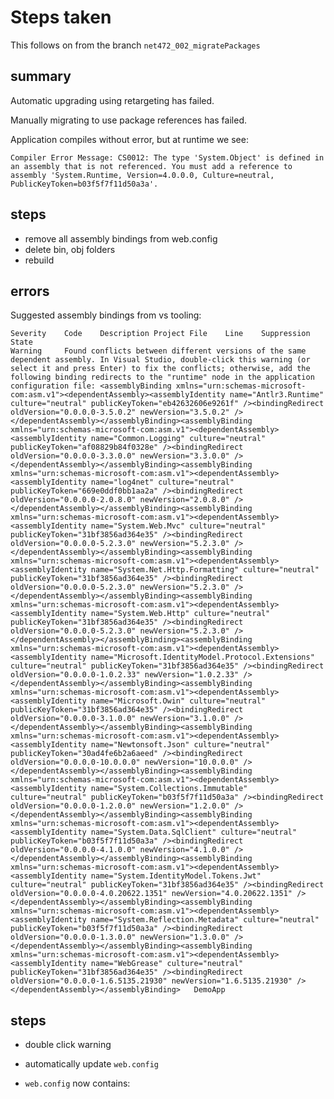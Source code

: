 # Steps taken

This follows on from the branch `net472_002_migratePackages`

## summary

Automatic upgrading using retargeting has failed.

Manually migrating to use package references has failed.

Application compiles without error, but at runtime we see:

    Compiler Error Message: CS0012: The type 'System.Object' is defined in an assembly that is not referenced. You must add a reference to assembly 'System.Runtime, Version=4.0.0.0, Culture=neutral, PublicKeyToken=b03f5f7f11d50a3a'.

## steps

- remove all assembly bindings from web.config
- delete bin, obj folders
- rebuild

## errors 

Suggested assembly bindings from vs tooling:

    Severity	Code	Description	Project	File	Line	Suppression State
    Warning		Found conflicts between different versions of the same dependent assembly. In Visual Studio, double-click this warning (or select it and press Enter) to fix the conflicts; otherwise, add the following binding redirects to the "runtime" node in the application configuration file: <assemblyBinding xmlns="urn:schemas-microsoft-com:asm.v1"><dependentAssembly><assemblyIdentity name="Antlr3.Runtime" culture="neutral" publicKeyToken="eb42632606e9261f" /><bindingRedirect oldVersion="0.0.0.0-3.5.0.2" newVersion="3.5.0.2" /></dependentAssembly></assemblyBinding><assemblyBinding xmlns="urn:schemas-microsoft-com:asm.v1"><dependentAssembly><assemblyIdentity name="Common.Logging" culture="neutral" publicKeyToken="af08829b84f0328e" /><bindingRedirect oldVersion="0.0.0.0-3.3.0.0" newVersion="3.3.0.0" /></dependentAssembly></assemblyBinding><assemblyBinding xmlns="urn:schemas-microsoft-com:asm.v1"><dependentAssembly><assemblyIdentity name="log4net" culture="neutral" publicKeyToken="669e0ddf0bb1aa2a" /><bindingRedirect oldVersion="0.0.0.0-2.0.8.0" newVersion="2.0.8.0" /></dependentAssembly></assemblyBinding><assemblyBinding xmlns="urn:schemas-microsoft-com:asm.v1"><dependentAssembly><assemblyIdentity name="System.Web.Mvc" culture="neutral" publicKeyToken="31bf3856ad364e35" /><bindingRedirect oldVersion="0.0.0.0-5.2.3.0" newVersion="5.2.3.0" /></dependentAssembly></assemblyBinding><assemblyBinding xmlns="urn:schemas-microsoft-com:asm.v1"><dependentAssembly><assemblyIdentity name="System.Net.Http.Formatting" culture="neutral" publicKeyToken="31bf3856ad364e35" /><bindingRedirect oldVersion="0.0.0.0-5.2.3.0" newVersion="5.2.3.0" /></dependentAssembly></assemblyBinding><assemblyBinding xmlns="urn:schemas-microsoft-com:asm.v1"><dependentAssembly><assemblyIdentity name="System.Web.Http" culture="neutral" publicKeyToken="31bf3856ad364e35" /><bindingRedirect oldVersion="0.0.0.0-5.2.3.0" newVersion="5.2.3.0" /></dependentAssembly></assemblyBinding><assemblyBinding xmlns="urn:schemas-microsoft-com:asm.v1"><dependentAssembly><assemblyIdentity name="Microsoft.IdentityModel.Protocol.Extensions" culture="neutral" publicKeyToken="31bf3856ad364e35" /><bindingRedirect oldVersion="0.0.0.0-1.0.2.33" newVersion="1.0.2.33" /></dependentAssembly></assemblyBinding><assemblyBinding xmlns="urn:schemas-microsoft-com:asm.v1"><dependentAssembly><assemblyIdentity name="Microsoft.Owin" culture="neutral" publicKeyToken="31bf3856ad364e35" /><bindingRedirect oldVersion="0.0.0.0-3.1.0.0" newVersion="3.1.0.0" /></dependentAssembly></assemblyBinding><assemblyBinding xmlns="urn:schemas-microsoft-com:asm.v1"><dependentAssembly><assemblyIdentity name="Newtonsoft.Json" culture="neutral" publicKeyToken="30ad4fe6b2a6aeed" /><bindingRedirect oldVersion="0.0.0.0-10.0.0.0" newVersion="10.0.0.0" /></dependentAssembly></assemblyBinding><assemblyBinding xmlns="urn:schemas-microsoft-com:asm.v1"><dependentAssembly><assemblyIdentity name="System.Collections.Immutable" culture="neutral" publicKeyToken="b03f5f7f11d50a3a" /><bindingRedirect oldVersion="0.0.0.0-1.2.0.0" newVersion="1.2.0.0" /></dependentAssembly></assemblyBinding><assemblyBinding xmlns="urn:schemas-microsoft-com:asm.v1"><dependentAssembly><assemblyIdentity name="System.Data.SqlClient" culture="neutral" publicKeyToken="b03f5f7f11d50a3a" /><bindingRedirect oldVersion="0.0.0.0-4.1.0.0" newVersion="4.1.0.0" /></dependentAssembly></assemblyBinding><assemblyBinding xmlns="urn:schemas-microsoft-com:asm.v1"><dependentAssembly><assemblyIdentity name="System.IdentityModel.Tokens.Jwt" culture="neutral" publicKeyToken="31bf3856ad364e35" /><bindingRedirect oldVersion="0.0.0.0-4.0.20622.1351" newVersion="4.0.20622.1351" /></dependentAssembly></assemblyBinding><assemblyBinding xmlns="urn:schemas-microsoft-com:asm.v1"><dependentAssembly><assemblyIdentity name="System.Reflection.Metadata" culture="neutral" publicKeyToken="b03f5f7f11d50a3a" /><bindingRedirect oldVersion="0.0.0.0-1.3.0.0" newVersion="1.3.0.0" /></dependentAssembly></assemblyBinding><assemblyBinding xmlns="urn:schemas-microsoft-com:asm.v1"><dependentAssembly><assemblyIdentity name="WebGrease" culture="neutral" publicKeyToken="31bf3856ad364e35" /><bindingRedirect oldVersion="0.0.0.0-1.6.5135.21930" newVersion="1.6.5135.21930" /></dependentAssembly></assemblyBinding>	DemoApp			

## steps

- double click warning
- automatically update `web.config`
- `web.config` now contains:

    <?xml version="1.0"?>
    <!--
      For more information on how to configure your ASP.NET application, please visit
      https://go.microsoft.com/fwlink/?LinkId=301880
      -->
    <configuration>
      <configSections>
        <!-- For more information on Entity Framework configuration, visit http://go.microsoft.com/fwlink/?LinkID=237468 -->
        <section name="entityFramework" type="System.Data.Entity.Internal.ConfigFile.EntityFrameworkSection, EntityFramework, Version=6.0.0.0, Culture=neutral, PublicKeyToken=b77a5c561934e089" requirePermission="false"/>
        <!-- For more information on Entity Framework configuration, visit http://go.microsoft.com/fwlink/?LinkID=237468 -->
      </configSections>
      <appSettings>
        <add key="webpages:Version" value="3.0.0.0"/>
        <add key="webpages:Enabled" value="false"/>
        <add key="ClientValidationEnabled" value="true"/>
        <add key="UnobtrusiveJavaScriptEnabled" value="true"/>
      </appSettings>
      <!--
        For a description of web.config changes see http://go.microsoft.com/fwlink/?LinkId=235367.

        The following attributes can be set on the <httpRuntime> tag.
          <system.Web>
            <httpRuntime targetFramework="4.7.2" />
          </system.Web>
      -->
      <system.web>
        <compilation debug="true" targetFramework="4.7.2"/>
        <httpRuntime targetFramework="4.6"/>
        <httpModules/>
      </system.web>
      <runtime>
        <assemblyBinding xmlns="urn:schemas-microsoft-com:asm.v1">
          <dependentAssembly>
            <assemblyIdentity name="WebGrease" publicKeyToken="31BF3856AD364E35" culture="neutral"/>
            <bindingRedirect oldVersion="0.0.0.0-1.6.5135.21930" newVersion="1.6.5135.21930"/>
          </dependentAssembly>
          <dependentAssembly>
            <assemblyIdentity name="System.Reflection.Metadata" publicKeyToken="B03F5F7F11D50A3A" culture="neutral"/>
            <bindingRedirect oldVersion="0.0.0.0-1.3.0.0" newVersion="1.3.0.0"/>
          </dependentAssembly>
          <dependentAssembly>
            <assemblyIdentity name="System.IdentityModel.Tokens.Jwt" publicKeyToken="31BF3856AD364E35" culture="neutral"/>
            <bindingRedirect oldVersion="0.0.0.0-4.0.20622.1351" newVersion="4.0.20622.1351"/>
          </dependentAssembly>
          <dependentAssembly>
            <assemblyIdentity name="System.Data.SqlClient" publicKeyToken="B03F5F7F11D50A3A" culture="neutral"/>
            <bindingRedirect oldVersion="0.0.0.0-4.1.0.0" newVersion="4.1.0.0"/>
          </dependentAssembly>
          <dependentAssembly>
            <assemblyIdentity name="System.Collections.Immutable" publicKeyToken="B03F5F7F11D50A3A" culture="neutral"/>
            <bindingRedirect oldVersion="0.0.0.0-1.2.0.0" newVersion="1.2.0.0"/>
          </dependentAssembly>
          <dependentAssembly>
            <assemblyIdentity name="Newtonsoft.Json" publicKeyToken="30AD4FE6B2A6AEED" culture="neutral"/>
            <bindingRedirect oldVersion="0.0.0.0-10.0.0.0" newVersion="10.0.0.0"/>
          </dependentAssembly>
          <dependentAssembly>
            <assemblyIdentity name="Microsoft.Owin" publicKeyToken="31BF3856AD364E35" culture="neutral"/>
            <bindingRedirect oldVersion="0.0.0.0-3.1.0.0" newVersion="3.1.0.0"/>
          </dependentAssembly>
          <dependentAssembly>
            <assemblyIdentity name="Microsoft.IdentityModel.Protocol.Extensions" publicKeyToken="31BF3856AD364E35" culture="neutral"/>
            <bindingRedirect oldVersion="0.0.0.0-1.0.2.33" newVersion="1.0.2.33"/>
          </dependentAssembly>
          <dependentAssembly>
            <assemblyIdentity name="System.Web.Http" publicKeyToken="31BF3856AD364E35" culture="neutral"/>
            <bindingRedirect oldVersion="0.0.0.0-5.2.3.0" newVersion="5.2.3.0"/>
          </dependentAssembly>
          <dependentAssembly>
            <assemblyIdentity name="System.Net.Http.Formatting" publicKeyToken="31BF3856AD364E35" culture="neutral"/>
            <bindingRedirect oldVersion="0.0.0.0-5.2.3.0" newVersion="5.2.3.0"/>
          </dependentAssembly>
          <dependentAssembly>
            <assemblyIdentity name="System.Web.Mvc" publicKeyToken="31BF3856AD364E35" culture="neutral"/>
            <bindingRedirect oldVersion="0.0.0.0-5.2.3.0" newVersion="5.2.3.0"/>
          </dependentAssembly>
          <dependentAssembly>
            <assemblyIdentity name="log4net" publicKeyToken="669E0DDF0BB1AA2A" culture="neutral"/>
            <bindingRedirect oldVersion="0.0.0.0-2.0.8.0" newVersion="2.0.8.0"/>
          </dependentAssembly>
          <dependentAssembly>
            <assemblyIdentity name="Common.Logging" publicKeyToken="AF08829B84F0328E" culture="neutral"/>
            <bindingRedirect oldVersion="0.0.0.0-3.3.0.0" newVersion="3.3.0.0"/>
          </dependentAssembly>
          <dependentAssembly>
            <assemblyIdentity name="Antlr3.Runtime" publicKeyToken="EB42632606E9261F" culture="neutral"/>
            <bindingRedirect oldVersion="0.0.0.0-3.5.0.2" newVersion="3.5.0.2"/>
          </dependentAssembly>
        </assemblyBinding>
      </runtime>
      <system.webServer>
        <modules/>
        <validation validateIntegratedModeConfiguration="false"/>
      </system.webServer>
      <entityFramework>
        <defaultConnectionFactory type="System.Data.Entity.Infrastructure.LocalDbConnectionFactory, EntityFramework">
          <parameters>
            <parameter value="mssqllocaldb"/>
          </parameters>
        </defaultConnectionFactory>
        <providers>
          <provider invariantName="System.Data.SqlClient" type="System.Data.Entity.SqlServer.SqlProviderServices, EntityFramework.SqlServer"/>
        </providers>
      </entityFramework>
    </configuration>

- delete bin, obj folders
- rebuild
- no errors
- run using IIS Express
- run using IIS

## errors

    Server Error in '/' Application.
    Compilation Error
    Description: An error occurred during the compilation of a resource required to service this request. Please review the following specific error details and modify your source code appropriately.

    Compiler Error Message: CS0012: The type 'System.Object' is defined in an assembly that is not referenced. You must add a reference to assembly 'System.Runtime, Version=4.0.0.0, Culture=neutral, PublicKeyToken=b03f5f7f11d50a3a'.

## steps

- `grep "System.Web.Http" * -R`
- remove `System.Web.Http` from `.nuget/packages.config`^
- remove all bindings from web.config
- delete bin, obj folders
- rebuild
- accept suggested bindings
- `web.config` still contains:

    <dependentAssembly>
      <assemblyIdentity name="System.Web.Http" publicKeyToken="31BF3856AD364E35" culture="neutral"/>
      <bindingRedirect oldVersion="0.0.0.0-5.2.3.0" newVersion="5.2.3.0"/>
    </dependentAssembly>

- no errors

^ I have no idea what this file is or why it exists, there's no-one who recalls adding it, but its definitely not a default file.

## errors

Same runtime error

## steps

- attempt to install `Microsoft.CodeDom.Providers.DotNetCompilerPlatform` as recommended by https://stackoverflow.com/questions/42707874/nuget-package-for-tuples-in-c7-causes-an-error-in-my-views

## errors

Same runtime error

## steps

- revert changes
- open package manager console
- remove all bindings from web.config^
- delete bin, obj folders
- `Update-Package -reinstall`

    PM> Update-Package -reinstall
    Restoring packages for C:\projects\3rdparty\migrateProject\DemoApp\DemoApp\DemoApp.csproj...
    NU1605: Detected package downgrade: System.IO from 4.3.0 to 4.1.0. Reference the package directly from the project to select a different version. 
     DemoApp -> System.Security.Cryptography.Algorithms 4.3.0 -> System.IO (>= 4.3.0) 
     DemoApp -> System.IO (>= 4.1.0)
    NU1605: Detected package downgrade: System.Runtime from 4.3.0 to 4.1.0. Reference the package directly from the project to select a different version. 
     DemoApp -> System.Security.Cryptography.Algorithms 4.3.0 -> System.Runtime (>= 4.3.0) 
     DemoApp -> System.Runtime (>= 4.1.0)
    Restoring packages for C:\projects\3rdparty\migrateProject\DemoApp\DemoApp\DemoApp.csproj...
      GET https://api.nuget.org/v3-flatcontainer/htmlrenderer.core/index.json
      OK https://api.nuget.org/v3-flatcontainer/htmlrenderer.core/index.json 1371ms
      GET https://api.nuget.org/v3-flatcontainer/htmlrenderer.core/1.5.0.6/htmlrenderer.core.1.5.0.6.nupkg
      OK https://api.nuget.org/v3-flatcontainer/htmlrenderer.core/1.5.0.6/htmlrenderer.core.1.5.0.6.nupkg 949ms
    Installing HtmlRenderer.Core 1.5.0.6.
    NU1605: Detected package downgrade: System.IO from 4.3.0 to 4.1.0. Reference the package directly from the project to select a different version. 
     DemoApp -> System.Security.Cryptography.Algorithms 4.3.0 -> System.IO (>= 4.3.0) 
     DemoApp -> System.IO (>= 4.1.0)
    NU1605: Detected package downgrade: System.Runtime from 4.3.0 to 4.1.0. Reference the package directly from the project to select a different version. 
     DemoApp -> System.Security.Cryptography.Algorithms 4.3.0 -> System.Runtime (>= 4.3.0) 
     DemoApp -> System.Runtime (>= 4.1.0)
    Committing restore...
    Generating MSBuild file C:\projects\3rdparty\migrateProject\DemoApp\DemoApp\obj\DemoApp.csproj.nuget.g.props.
    Generating MSBuild file C:\projects\3rdparty\migrateProject\DemoApp\DemoApp\obj\DemoApp.csproj.nuget.g.targets.
    Writing lock file to disk. Path: C:\projects\3rdparty\migrateProject\DemoApp\DemoApp\obj\project.assets.json
    Restore completed in 4.03 sec for C:\projects\3rdparty\migrateProject\DemoApp\DemoApp\DemoApp.csproj.
    Successfully uninstalled 'HtmlRenderer.Core 1.5.0.5' from DemoApp
    Successfully installed 'HtmlRenderer.Core 1.5.0.6' to DemoApp
    Executing nuget actions took 341.32 ms
    Time Elapsed: 00:04:29.9639823

- rebuild
- accept suggested bindings
- delete bin, obj folders
- rebuild

    NU1605: Detected package downgrade: System.IO from 4.3.0 to 4.1.0. Reference the package directly from the project to select a different version. 
     DemoApp -> System.Security.Cryptography.Algorithms 4.3.0 -> System.IO (>= 4.3.0) 
     DemoApp -> System.IO (>= 4.1.0)
    NU1605: Detected package downgrade: System.Runtime from 4.3.0 to 4.1.0. Reference the package directly from the project to select a different version. 
     DemoApp -> System.Security.Cryptography.Algorithms 4.3.0 -> System.Runtime (>= 4.3.0) 
     DemoApp -> System.Runtime (>= 4.1.0)
    1>------ Build started: Project: DemoApp, Configuration: Debug Any CPU ------
    1>  DemoApp -> C:\projects\3rdparty\migrateProject\DemoApp\DemoApp\bin\DemoApp.dll
    ========== Build: 1 succeeded, 0 failed, 0 up-to-date, 0 skipped ==========

^ Strangely, doing this out of order (update before removing bindings) resulted in a *different set of packages* being installed. Note to self: always remove bindings before any operation.

## errors

Same runtime error

## steps

- manually add binding for system.runtime^

    <dependentAssembly>
      <assemblyIdentity name="System.Runtime" publicKeyToken="b03f5f7f11d50a3a" culture="neutral"/>
      <bindingRedirect oldVersion="0.0.0.0-4.3.0.0" newVersion="4.1.0.0"/>
    </dependentAssembly>

- rebuild, VS warns of incompatible version
- accept suggested web.config changes
- vs now geneates *this* magical binding string^^

    <dependentAssembly>
      <assemblyIdentity name="System.Runtime" publicKeyToken="B03F5F7F11D50A3A" culture="neutral"/>
      <bindingRedirect oldVersion="0.0.0.0-4.1.2.0" newVersion="4.1.2.0"/>
    </dependentAssembly>

^ No particular reason, I'm just randomly trying crap off stack overflow at this point.

^^ ?? I retried this several times, but unless I manually put a binding in there first, it won't auto-generate this. What the fuck.

## errors

    Server Error in '/' Application.
    Could not load file or assembly 'System.Runtime, Version=4.0.0.0, Culture=neutral, PublicKeyToken=b03f5f7f11d50a3a' or one of its dependencies. The system cannot find the file specified.
    Description: An unhandled exception occurred during the execution of the current web request. Please review the stack trace for more information about the error and where it originated in the code.

    Exception Details: System.IO.FileNotFoundException: Could not load file or assembly 'System.Runtime, Version=4.0.0.0, Culture=neutral, PublicKeyToken=b03f5f7f11d50a3a' or one of its dependencies. The system cannot find the file specified.

    Source Error:

    An unhandled exception was generated during the execution of the current web request. Information regarding the origin and location of the exception can be identified using the exception stack trace below.

    Assembly Load Trace: The following information can be helpful to determine why the assembly 'System.Runtime, Version=4.0.0.0, Culture=neutral, PublicKeyToken=b03f5f7f11d50a3a' could not be loaded.


    === Pre-bind state information ===
    LOG: DisplayName = System.Runtime, Version=4.0.0.0, Culture=neutral, PublicKeyToken=b03f5f7f11d50a3a
     (Fully-specified)
    LOG: Appbase = file:///C:/projects/3rdparty/migrateProject/DemoApp/DemoApp/
    LOG: Initial PrivatePath = C:\projects\3rdparty\migrateProject\DemoApp\DemoApp\bin
    Calling assembly : Microsoft.Extensions.FileProviders.Abstractions, Version=1.0.0.0, Culture=neutral, PublicKeyToken=adb9793829ddae60.
    ===
    LOG: This bind starts in default load context.
    LOG: Using application configuration file: C:\projects\3rdparty\migrateProject\DemoApp\DemoApp\web.config
    LOG: Using host configuration file: C:\Users\Douglas.Linder\Documents\IISExpress\config\aspnet.config
    LOG: Using machine configuration file from C:\Windows\Microsoft.NET\Framework\v4.0.30319\config\machine.config.
    LOG: Redirect found in application configuration file: 4.0.0.0 redirected to 4.1.2.0.
    LOG: Post-policy reference: System.Runtime, Version=4.1.2.0, Culture=neutral, PublicKeyToken=b03f5f7f11d50a3a
    LOG: The same bind was seen before, and was failed with hr = 0x80070002.


    Stack Trace:


    [FileNotFoundException: Could not load file or assembly 'System.Runtime, Version=4.0.0.0, Culture=neutral, PublicKeyToken=b03f5f7f11d50a3a' or one of its dependencies. The system cannot find the file specified.]

    [FileNotFoundException: Could not load file or assembly 'System.Runtime, Version=4.1.2.0, Culture=neutral, PublicKeyToken=b03f5f7f11d50a3a' or one of its dependencies. The system cannot find the file specified.]
       System.ModuleHandle.ResolveType(RuntimeModule module, Int32 typeToken, IntPtr* typeInstArgs, Int32 typeInstCount, IntPtr* methodInstArgs, Int32 methodInstCount, ObjectHandleOnStack type) +0
       System.ModuleHandle.ResolveTypeHandleInternal(RuntimeModule module, Int32 typeToken, RuntimeTypeHandle[] typeInstantiationContext, RuntimeTypeHandle[] methodInstantiationContext) +145
       System.Reflection.RuntimeModule.ResolveType(Int32 metadataToken, Type[] genericTypeArguments, Type[] genericMethodArguments) +130
       System.Reflection.CustomAttribute.FilterCustomAttributeRecord(CustomAttributeRecord caRecord, MetadataImport scope, Assembly& lastAptcaOkAssembly, RuntimeModule decoratedModule, MetadataToken decoratedToken, RuntimeType attributeFilterType, Boolean mustBeInheritable, Object[] attributes, IList derivedAttributes, RuntimeType& attributeType, IRuntimeMethodInfo& ctor, Boolean& ctorHasParameters, Boolean& isVarArg) +91
       System.Reflection.CustomAttribute.GetCustomAttributes(RuntimeModule decoratedModule, Int32 decoratedMetadataToken, Int32 pcaCount, RuntimeType attributeFilterType, Boolean mustBeInheritable, IList derivedAttributes, Boolean isDecoratedTargetSecurityTransparent) +418
       System.Reflection.CustomAttribute.GetCustomAttributes(RuntimeAssembly assembly, RuntimeType caType) +103
       System.Reflection.RuntimeAssembly.GetCustomAttributes(Boolean inherit) +37
       Owin.Loader.DefaultLoader.SearchForStartupAttribute(String friendlyName, IList`1 errors, Boolean& conflict) +106
       Owin.Loader.DefaultLoader.GetDefaultConfiguration(String friendlyName, IList`1 errors) +46
       Owin.Loader.DefaultLoader.LoadImplementation(String startupName, IList`1 errorDetails) +76
       Owin.Loader.DefaultLoader.Load(String startupName, IList`1 errorDetails) +21
       Microsoft.Owin.Host.SystemWeb.OwinBuilder.GetAppStartup() +115
       Microsoft.Owin.Host.SystemWeb.OwinHttpModule.InitializeBlueprint() +28
       System.Threading.LazyInitializer.EnsureInitializedCore(T& target, Boolean& initialized, Object& syncLock, Func`1 valueFactory) +115
       Microsoft.Owin.Host.SystemWeb.OwinHttpModule.Init(HttpApplication context) +106
       System.Web.HttpApplication.RegisterEventSubscriptionsWithIIS(IntPtr appContext, HttpContext context, MethodInfo[] handlers) +523
       System.Web.HttpApplication.InitSpecial(HttpApplicationState state, MethodInfo[] handlers, IntPtr appContext, HttpContext context) +176
       System.Web.HttpApplicationFactory.GetSpecialApplicationInstance(IntPtr appContext, HttpContext context) +220
       System.Web.Hosting.PipelineRuntime.InitializeApplication(IntPtr appContext) +303

    [HttpException (0x80004005): Could not load file or assembly 'System.Runtime, Version=4.1.2.0, Culture=neutral, PublicKeyToken=b03f5f7f11d50a3a' or one of its dependencies. The system cannot find the file specified.]
       System.Web.HttpRuntime.FirstRequestInit(HttpContext context) +658
       System.Web.HttpRuntime.EnsureFirstRequestInit(HttpContext context) +89
       System.Web.HttpRuntime.ProcessRequestNotificationPrivate(IIS7WorkerRequest wr, HttpContext context) +188


    Version Information: Microsoft .NET Framework Version:4.0.30319; ASP.NET Version:4.7.3160.0 
        System.IO.FileNotFoundException: Could not load file or assembly 'System.Runtime, Version=4.0.0.0, Culture=neutral, PublicKeyToken=b03f5f7f11d50a3a' or one of its dependencies. The system cannot find the file specified.

## steps

- Add `<PackageReference Include="System.Runtime" Version="4.1.0" />
- rebuild, etc.
- nuget console, upgrade version of `System.Runtime`:

    Restoring packages for C:\projects\3rdparty\migrateProject\DemoApp\DemoApp\DemoApp.csproj...
      GET https://api.nuget.org/v3-flatcontainer/system.runtime/index.json
      OK https://api.nuget.org/v3-flatcontainer/system.runtime/index.json 257ms
      GET https://api.nuget.org/v3-flatcontainer/system.runtime/4.3.0/system.runtime.4.3.0.nupkg
      OK https://api.nuget.org/v3-flatcontainer/system.runtime/4.3.0/system.runtime.4.3.0.nupkg 54ms
    Installing System.Runtime 4.3.0.
    NU1605: Detected package downgrade: System.IO from 4.3.0 to 4.1.0. Reference the package directly from the project to select a different version. 
     DemoApp -> System.Security.Cryptography.Algorithms 4.3.0 -> System.IO (>= 4.3.0) 
     DemoApp -> System.IO (>= 4.1.0)
    Committing restore...
    Writing lock file to disk. Path: C:\projects\3rdparty\migrateProject\DemoApp\DemoApp\obj\project.assets.json
    Restore completed in 5.1 sec for C:\projects\3rdparty\migrateProject\DemoApp\DemoApp\DemoApp.csproj.
    Successfully uninstalled 'System.Runtime 4.1.0' from DemoApp
    Successfully installed 'System.Runtime 4.3.0' to DemoApp
    Executing nuget actions took 2.68 sec
    Time Elapsed: 00:00:08.9315532
    ========== Finished ==========

## errors

    Could not load file or assembly 'System.Runtime, Version=4.0.0.0, Culture=neutral, PublicKeyToken=b03f5f7f11d50a3a' or one of its dependencies. The system cannot find the file specified.
    Description: An unhandled exception occurred during the execution of the current web request. Please review the stack trace for more information about the error and where it originated in the code. 

    Exception Details: System.IO.FileNotFoundException: Could not load file or assembly 'System.Runtime, Version=4.0.0.0, Culture=neutral, PublicKeyToken=b03f5f7f11d50a3a' or one of its dependencies. The system cannot find the file specified.

    Source Error: 

    An unhandled exception was generated during the execution of the current web request. Information regarding the origin and location of the exception can be identified using the exception stack trace below.

    Assembly Load Trace: The following information can be helpful to determine why the assembly 'System.Runtime, Version=4.0.0.0, Culture=neutral, PublicKeyToken=b03f5f7f11d50a3a' could not be loaded.


    WRN: Assembly binding logging is turned OFF.
    To enable assembly bind failure logging, set the registry value [HKLM\Software\Microsoft\Fusion!EnableLog] (DWORD) to 1.
    Note: There is some performance penalty associated with assembly bind failure logging.
    To turn this feature off, remove the registry value [HKLM\Software\Microsoft\Fusion!EnableLog].

    Stack Trace: 


    [FileNotFoundException: Could not load file or assembly 'System.Runtime, Version=4.0.0.0, Culture=neutral, PublicKeyToken=b03f5f7f11d50a3a' or one of its dependencies. The system cannot find the file specified.]

    [FileNotFoundException: Could not load file or assembly 'System.Runtime, Version=4.3.0.0, Culture=neutral, PublicKeyToken=b03f5f7f11d50a3a' or one of its dependencies. The system cannot find the file specified.]
       System.ModuleHandle.ResolveType(RuntimeModule module, Int32 typeToken, IntPtr* typeInstArgs, Int32 typeInstCount, IntPtr* methodInstArgs, Int32 methodInstCount, ObjectHandleOnStack type) +0
       System.ModuleHandle.ResolveTypeHandleInternal(RuntimeModule module, Int32 typeToken, RuntimeTypeHandle[] typeInstantiationContext, RuntimeTypeHandle[] methodInstantiationContext) +191
       System.Reflection.RuntimeModule.ResolveType(Int32 metadataToken, Type[] genericTypeArguments, Type[] genericMethodArguments) +161

## steps

- upgrade `System.IO` to 4.3.0^
- rebuild etc.

^ More random suggestions from stack overflow

## error

On compile:

    Severity	Code	Description	Project	File	Line	Suppression State
    Warning		Found conflicts between different versions of "System.Runtime" that could not be resolved.  These reference conflicts are listed in the build log when log verbosity is set to detailed.	DemoApp			

## steps

- remove `System.Runtime` dependency
- untick 'Auto-generate binding redirects'
- .csproj diff:

    diff --git a/DemoApp/DemoApp/DemoApp.csproj b/DemoApp/DemoApp/DemoApp.csproj
    index 41b11b7..f0d3245 100644
    --- a/DemoApp/DemoApp/DemoApp.csproj
    +++ b/DemoApp/DemoApp/DemoApp.csproj
    @@ -67,7 +67,7 @@
         <PackageReference Include="Glimpse.AspNet" Version="1.9.0" />
         <PackageReference Include="Glimpse.EF6" Version="1.6.2" />
         <PackageReference Include="Glimpse.Mvc5" Version="1.5.3" />
    -    <PackageReference Include="HtmlRenderer.Core" Version="1.5.0.5" />
    +    <PackageReference Include="HtmlRenderer.Core" Version="1.5.0.6" />^M
         <PackageReference Include="IdentityModel" Version="1.9.2" />
         <PackageReference Include="jQuery" Version="1.10.2" />
         <PackageReference Include="jQuery.Validation" Version="1.11.1" />
    @@ -187,7 +187,7 @@
         <PackageReference Include="System.Globalization" Version="4.0.11" />
         <PackageReference Include="System.IdentityModel.Tokens.Jwt" Version="4.0.2.206221351" />
         <PackageReference Include="System.IdentityModel.Tokens.ValidatingIssuerNameRegistry" Version="4.5.1" />
    -    <PackageReference Include="System.IO" Version="4.1.0" />
    +    <PackageReference Include="System.IO" Version="4.3.0" />^M
         <PackageReference Include="System.IO.FileSystem" Version="4.0.1" />
         <PackageReference Include="System.IO.FileSystem.Primitives" Version="4.0.1" />
         <PackageReference Include="System.Linq" Version="4.1.0" />
    @@ -199,7 +199,6 @@
         <PackageReference Include="System.Reflection.Metadata" Version="1.3.0" />
         <PackageReference Include="System.Reflection.Primitives" Version="4.0.1" />
         <PackageReference Include="System.Resources.ResourceManager" Version="4.0.1" />
    -    <PackageReference Include="System.Runtime" Version="4.1.0" />
         <PackageReference Include="System.Runtime.Extensions" Version="4.1.0" />
         <PackageReference Include="System.Runtime.Handles" Version="4.0.1" />
         <PackageReference Include="System.Runtime.InteropServices" Version="4.1.0" />
    @@ -316,6 +315,9 @@
         <ErrorReport>prompt</ErrorReport>
         <CodeAnalysisRuleSet>MinimumRecommendedRules.ruleset</CodeAnalysisRuleSet>
       </PropertyGroup>
    +  <PropertyGroup>^M
    +    <AutoGenerateBindingRedirects>false</AutoGenerateBindingRedirects>^M
    +  </PropertyGroup>^M
       <Import Project="$(MSBuildBinPath)\Microsoft.CSharp.targets" />
       <Import Project="$(SolutionDir)\.nuget\NuGet.targets" Condition="Exists('$(SolutionDir)\.nuget\NuGet.targets')" />
       <Import Project="..\packages\Microsoft.Bcl.Build.1.0.14\tools\Microsoft.Bcl.Build.targets" Condition="Exists('..\packages\Microsoft.Bcl.Build.1.0.14\tools\Microsoft.Bcl.Build.targets')" />

- rebuild etc

## errors

    Compiler Error Message: CS0012: The type 'System.Object' is defined in an assembly that is not referenced. You must add a reference to assembly 'System.Runtime, Version=4.0.0.0, Culture=neutral, PublicKeyToken=b03f5f7f11d50a3a'.
